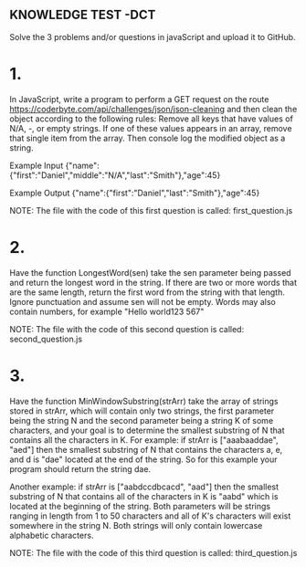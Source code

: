 ## KNOWLEDGE TEST -DCT
Solve the 3 problems and/or questions in javaScript and upload it to GitHub.

# 1. 
In JavaScript, write a program to perform a GET request on the route https://coderbyte.com/api/challenges/json/json-cleaning and then clean the object according to the following rules: Remove all keys that have values of N/A, -, or empty strings. If one of these values appears in an array, remove that single item from the array. Then console log the modified object as a string.

Example Input
{"name":{"first":"Daniel","middle":"N/A","last":"Smith"},"age":45}

Example Output
{"name":{"first":"Daniel","last":"Smith"},"age":45}

NOTE: The file with the code of this first question is called: first_question.js

# 2.
Have the function LongestWord(sen) take the sen parameter being passed and return the longest word in the string. If there are two or more words that are the same length, return the first word from the string with that length. Ignore punctuation and assume sen will not be empty. Words may also contain numbers, for example "Hello world123 567"

NOTE: The file with the code of this second question is called: second_question.js

# 3.
Have the function MinWindowSubstring(strArr) take the array of strings stored in strArr, which will contain only two strings, the first parameter being the string N and the second parameter being a string K of some characters, and your goal is to determine the smallest substring of N that contains all the characters in K. For example: if strArr is ["aaabaaddae", "aed"] then the smallest substring of N that contains the characters a, e, and d is "dae" located at the end of the string. So for this example your program should return the string dae.

Another example: if strArr is ["aabdccdbcacd", "aad"] then the smallest substring of N that contains all of the characters in K is "aabd" which is located at the beginning of the string. Both parameters will be strings ranging in length from 1 to 50 characters and all of K's characters will exist somewhere in the string N. Both strings will only contain lowercase alphabetic characters.

NOTE: The file with the code of this third question is called: third_question.js
